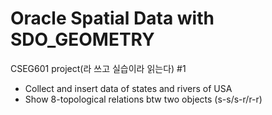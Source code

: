 # Oracle Spatial Data with SDO_GEOMETRY
CSEG601 project(라 쓰고 실습이라 읽는다) #1
* Collect and insert data of states and rivers of USA
* Show 8-topological relations btw two objects (s-s/s-r/r-r)
